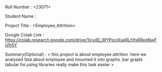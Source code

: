 Roll Number       :   <23071>

Student Name      :   <Anushka>

Project Title     :   <Employee_Attrition>

Google Colab Link :   <https://colab.research.google.com/drive/1icydD_WYPociXseRLhYs8ReqNwFiVh5Y>

Summary(Optional) :   < this project is about employee attrition .here we analysed fata about employee and mounted it into graphs ,bar grapls tabular for,using libraries really make this task easier >
